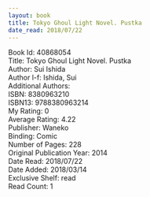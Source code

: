 ```yaml
---
layout: book
title: Tokyo Ghoul Light Novel. Pustka
date_read: 2018/07/22
---
```


Book Id: 40868054<br />
Title: Tokyo Ghoul Light Novel. Pustka<br />
Author: Sui Ishida<br />
Author l-f: Ishida, Sui<br />
Additional Authors: <br />
ISBN: 8380963210<br />
ISBN13: 9788380963214<br />
My Rating: 0<br />
Average Rating: 4.22<br />
Publisher: Waneko<br />
Binding: Comic<br />
Number of Pages: 228<br />
Original Publication Year: 2014<br />
Date Read: 2018/07/22<br />
Date Added: 2018/03/14<br />
Exclusive Shelf: read<br />
Read Count: 1<br />

